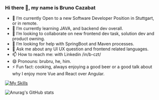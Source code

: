 ### Hi there 👋, my name is Bruno Cazabat

- 🔭 I’m currently Open to a new Software Developer Position in Stuttgart, or in remote.
- 🌱 I’m currently learning JAVA, and backend dev overall.
- 👯 I’m looking to collaborate on new frontend dev task, solution dev and product owning.
- 🤔 I’m looking for help with SpringBoot and Maven processes.
- 💬 Ask me about any UI UX question and frontend related languages.
- 📫 How to reach me: with Linkedin /in/b-czt/
- 😄 Pronouns: brubru, he, him.
- ⚡ Fun fact: cooking, always enjoying a good beer or a good talk about why I enjoy more Vue and React over Angular.

[![My Skills](https://skillicons.dev/icons?i=html,css,js,vue,py,c,cpp,cs,docker,flutter,vscode,linux)](https://skillicons.dev)

![Anurag's GitHub stats](https://github-readme-stats-ruby-one.vercel.app/api?username=brunocazabat&count_private=true&show_icons=true)
